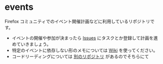 # events

Firefox コミュニティでのイベント開催計画などに利用しているリポジトリです。

* イベントの開催や参加が決まったら [Issues](https://github.com/fxosorg/events/issues) にタスクとか登録して計画を進めていきましょう。
* 特定のイベントに依存しない形のメモについては [Wiki](https://github.com/fxosorg/events/wiki) を使ってください。
* コードリーディングについては [別のリポジトリ](https://github.com/fxosorg/fxos-code-reading/issues) があるのでそちらにて
